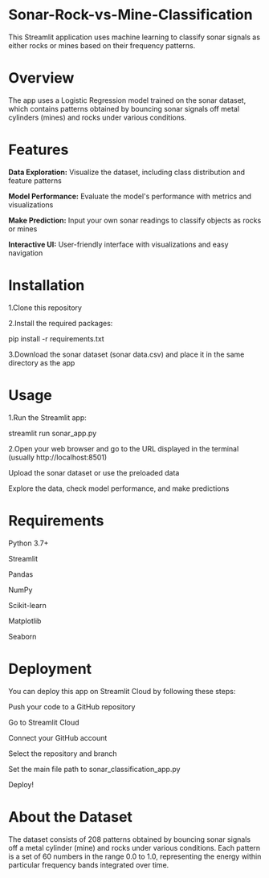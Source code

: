 # Sonar-Rock-vs-Mine-Classification

This Streamlit application uses machine learning to classify sonar signals as either rocks or mines based on their frequency patterns.

# Overview
The app uses a Logistic Regression model trained on the sonar dataset, which contains patterns obtained by bouncing sonar signals off metal cylinders (mines) and rocks under various conditions.

# Features

**Data Exploration:** Visualize the dataset, including class distribution and feature patterns

**Model Performance:** Evaluate the model's performance with metrics and visualizations

**Make Prediction:** Input your own sonar readings to classify objects as rocks or mines

**Interactive UI:** User-friendly interface with visualizations and easy navigation

# Installation

1.Clone this repository

2.Install the required packages:

pip install -r requirements.txt

3.Download the sonar dataset (sonar data.csv) and place it in the same directory as the app

# Usage

1.Run the Streamlit app:

streamlit run sonar_app.py

2.Open your web browser and go to the URL displayed in the terminal (usually http://localhost:8501)

Upload the sonar dataset or use the preloaded data

Explore the data, check model performance, and make predictions

# Requirements

Python 3.7+

Streamlit

Pandas

NumPy

Scikit-learn

Matplotlib

Seaborn

# Deployment
You can deploy this app on Streamlit Cloud by following these steps:

Push your code to a GitHub repository

Go to Streamlit Cloud

Connect your GitHub account

Select the repository and branch

Set the main file path to sonar_classification_app.py

Deploy!

# About the Dataset
The dataset consists of 208 patterns obtained by bouncing sonar signals off a metal cylinder (mine) and rocks under various conditions. Each pattern is a set of 60 numbers in the range 0.0 to 1.0, representing the energy within particular frequency bands integrated over time.
